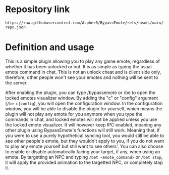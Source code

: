 # Repository link
`https://raw.githubusercontent.com/Aspher0/BypassEmote/refs/heads/main/repo.json`

# Definition and usage

This is a simple plugin allowing you to play any game emote, regardless of whether it has been unlocked or not.
It is as simple as typing the usual emote command in chat.
This is not an unlock cheat and is client side only, therefore, other people won't see your emotes and nothing will be sent to the server.

After enabling the plugin, you can type /bypassemote or /be to open the locked emotes visualizer window.
By adding the "c" or "config" argument (`/be c|config`), you will open the configuration window.
In the configuration window, you will be able to disable the plugin for yourself, which means the plugin will not play any emote for you anymore when you type the commands in chat, and locked emotes will not be applied unless you use the locked emote visualizer.
It will however keep IPC enabled, meaning any other plugin using BypassEmote's functions will still work. Meaning that, if you were to use a purely hypothetical syncing tool, you would still be able to see other people's emote, but they wouldn't apply to you, if you do not want to play any emote yourself but still want to see others'.
You can also choose to enable or disable automatically facing your target, if any, when using an emote.
By targetting an NPC and typing `/bet <emote_command>` or `/bet stop`, it will apply the provided animation to the targetted NPC, or completely stop it.
